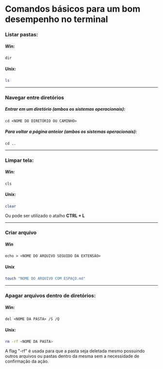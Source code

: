 # Comandos básicos para um bom desempenho no terminal

### Listar pastas:

##### Win:

```shell
dir
```

##### Unix:

```bash
ls
```

---

### Navegar entre diretórios

##### Entrar em um diretório (ambos os sistemas operacionais):

```shell
cd <NOME DO DIRETÓRIO OU CAMINHO>
```

##### Para voltar a página anteior (ambos os sistemas operacionais):

```shell
cd ..
```

-----------

### Limpar tela:

##### Win:

```shell
cls
```

##### Unix:

```bash
clear
```

Ou pode ser utilizado o atalho **CTRL + L**

---

### Criar arquivo

##### Win

```shell
echo > <NOME DO ARQUIVO SEGUIDO DA EXTENSÃO>
```

##### Unix

```bash
touch "NOME DO ARQUIVO COM ESPAÇO.md"
```

-----

### Apagar arquivos dentro de diretórios:

##### Win:

```shell
del <NOME DA PASTA> /S /Q
```

##### Unix:

```bash
rm -rf <NOME DA PASTA>
```

A flag "-rf" é usada para que a pasta seja deletada mesmo possuindo outros arquivos ou pastas dentro da mesma sem a necessidade de confirmação da ação.

